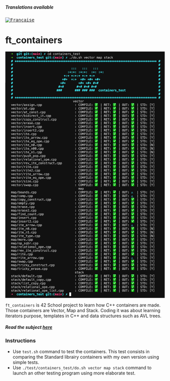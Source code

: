 ##### _Translations available_
<kbd>[<img title="Française" alt="Française" src="https://cdn.staticaly.com/gh/hjnilsson/country-flags/master/svg/fr.svg" width="22">](README_translation/README.md)</kbd>
#

# ft_containers

<img align="center" src="screenshot.png" alt="Screenshot of the tester" />

``ft_containers`` is 42 School project to learn how C++ containers are made.
Those containers are Vector, Map and Stack.
Coding it was about learning iterators purpose, templates in C++ and data structures such as AVL trees.
##### _Read the subject [here](subjects/en.subject.pdf)_

### Instructions

* Use ``test.sh`` command to test the containers. This test consists in comparing the Standard librairy containers with my own version using simple tests.
* Use ``./test/containers_test/do.sh vector map stack`` command to launch an other testing program using more elaborate test.